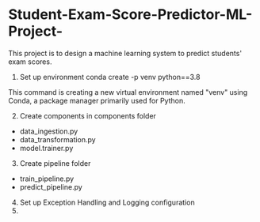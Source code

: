 # Student-Exam-Score-Predictor-ML-Project-

This project is to design a machine learning system to predict students' exam scores.

1. Set up environment
   conda create -p venv python==3.8

This command is creating a new virtual environment named "venv" using Conda, a package manager primarily used for Python.

2. Create components in components folder

- data_ingestion.py
- data_transformation.py
- model.trainer.py

3. Create pipeline folder

- train_pipeline.py
- predict_pipeline.py

4. Set up Exception Handling and Logging configuration
5.

